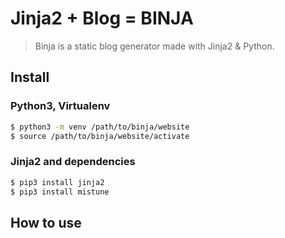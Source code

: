 # Jinja2 + Blog = BINJA
> Binja is a static blog generator made with Jinja2 & Python.

## Install

### Python3, Virtualenv
```bash
$ python3 -m venv /path/to/binja/website
$ source /path/to/binja/website/activate
```

### Jinja2 and dependencies
```bash
$ pip3 install jinja2
$ pip3 install mistune
```

## How to use
